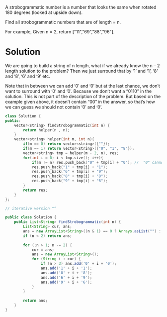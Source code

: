 A strobogrammatic number is a number that looks the same when rotated 180 degrees (looked at upside down).  

Find all strobogrammatic numbers that are of length = n.  

For example, Given n = 2, return ["11","69","88","96"].  

# Solution

We are going to build a string of n length, what if we already know the n – 2 length solution to the problem? Then we just surround that by ‘1’ and ‘1’, ‘8’ and ‘8’, ‘6’ and ‘9’ etc.

Note that in between we can add ‘0’ and ‘0’ but at the last chance, we don’t want to surround with ‘0’ and ‘0’. Because we don’t want a “0110” in the solution. This is not part of the description of the problem. But based on the example given above, it doesn’t contain “00” in the answer, so that’s how we can guess we should not contain ‘0’ and ‘0’.


```cpp
class Solution {
public:
    vector<string> findStrobogrammatic(int n) {
        return helper(n , n);
    }
    vector<string> helper(int m, int n){
        if(m == 0) return vector<string>({""});
        if(m == 1) return vector<string>({"0", "1", "8"});
        vector<string> tmp = helper(m - 2, n), res;
        for(int i = 0; i < tmp.size(); i++){
            if(m != n) res.push_back("0" + tmp[i] + "0"); //  "0" cannot be add to the leftmost and rightmost position.
            res.push_back("1" + tmp[i] + "1");
            res.push_back("6" + tmp[i] + "9");
            res.push_back("8" + tmp[i] + "8");
            res.push_back("9" + tmp[i] + "6");
        }
        return res;
    }
};
```

```java
// iterative version ^^

public class Solution {
    public List<String> findStrobogrammatic(int n) {
        List<String> cur, ans;
        ans = new ArrayList<String>((n & 1) == 0 ? Arrays.asList("") : Arrays.asList("0", "1", "8"));
        if (n < 2) return ans;
        
        for (;n > 1; n -= 2) {
            cur = ans;
            ans = new ArrayList<String>();
            for (String i : cur) {
                if (n > 3) ans.add('0' + i + '0');
                ans.add('1' + i + '1');
                ans.add('8' + i + '8');
                ans.add('6' + i + '9');
                ans.add('9' + i + '6');
            }
        }
        
        return ans;
    }
}
```
